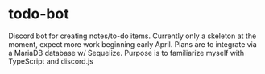 # todo-bot

Discord bot for creating notes/to-do items. Currently only a skeleton at the moment, expect more work beginning early April. Plans are to integrate via a MariaDB database w/ Sequelize. Purpose is to familiarize myself with TypeScript and discord.js
